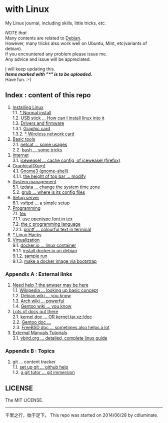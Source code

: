 # with Linux

My Linux journal, including skills, little tricks, etc.  
  
*NOTE that*   
Many contents are related to [Debian](https://www.debian.org).  
However, many tricks also work well on Ubuntu, Mint, etc(variants of debian).  
If you encountered any problem please issue me.  
Any advice and issue will be appreciated.  
  
[I](https://github.com/CDLuminate) will keep updating this.  
___Items marked with "\*" is to be uploaded.___  
Have fun.  :-)  
  
## Index : content of this repo
1. [Installing Linux](./install)  
1.1. [\* Normal install]()  
1.2. [USB stick ... How can I install linux into it](./install/install-linux-into-usb-stick.txt)  
1.3. [Drivers and firmware](./install/dri)  
1.3.1. [Graphic card](/install/dri/graphic_card_driver.txt)  
1.3.2. [\* Wireless network card]()  
2. [Basic tools](./basic_tools)  
2.1. [netcat ... some usages](./basic_tools/netcat.txt)  
2.2. [bash ... some tricks](./basic_tools/bash_tricks.txt)  
3. [Internet](./internet)  
3.1. [iceweasel ... cache config, of iceweasel (firefox)](./internet/iceweasel-cache.txt)  
4. [Graphical(Xorg)](./x)  
4.1. [Gnome3 (gnome-shell)](./x/gnome)  
4.1.1. [the height of top bar ... modify](./x/gnome/topbar.txt)  
5. [System management](./config)  
5.1. [tzdata ... change the system time zone](./config/time_zone_change.txt)  
5.2. [grub ... where is its config files](./config/grub_config_file_location.txt)  
6. [Setup server](./server)  
6.1. [vsftpd ... a simple setup](./server/BriefVsftpd.tex)  
7. [Programming](./lang)  
7.1. [tex](./lang/tex)  
7.1.1. [use opentype font in tex](./lang/tex/tex-opentype-font.txt)  
7.2. [the c programming language](./lang/c/)  
7.2.1. [printf ... colourful text in terminal](./lang/c/printf_colour.c)  
8. [\* Linux Hacks]()  
9. [Virtualization](./virt)  
9.1. [docker.io ... linux container](./virt/docker/)  
9.1.1. [install docker.io on debian](./virt/docker/docker.install.txt)  
9.1.2. [sample run](./virt/docker/dockerizing.txt)  
9.1.3. [make a docker image via bootstrap](./virt/docker/docker.make.image.txt)  
  
### Appendix A : External links
1. [Need help ? the anwser may be here](https://google.com)  
1.1. [Wikipedia ... looking up basic concept](http://wikipedia.org)  
1.2. [Debian wiki ... you know](https://wiki.debian.org)  
1.3. [Arch wiki ... powerful](https://wiki.archlinux.org)  
1.4. [Gentoo wiki ... you know](https://wiki.gentoo.org/wiki/Main_Page)  
2. [Lots of docs out there](https://google.com)  
2.1. [kernel doc ... OR kernel.tar.xz:/doc](https://www.kernel.org/doc)  
2.2. [Gentoo doc ...](http://www.gentoo.org/doc)  
2.3. [FreeBSD doc ... sometimes also helps a lot](https://www.freebsd.org/docs.html)  
3. [External Manuals Tutorials]()  
3.1. [vbird.org ... detailed, complete linux guide](http://linux.vbird.org)  
  
### Appendix B : Topics
1. git ... content tracker  
1.1. [set up git ... github help](https://help.github.com/articles/set-up-git)  
1.2. [a git tutor ... git immersion](http://gitimmersion.com/)  

## LICENSE
The MIT LICENSE.  

---
千里之行，始于足下。
This repo was started on 2014/06/28 by cdluminate.  
